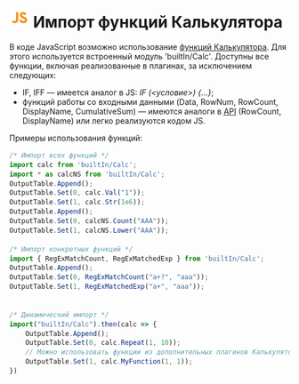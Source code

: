 # ![](../../../media/app/icons/component-18/component-default-55.svg) Импорт функций Калькулятора

В коде JavaScript возможно использование [функций Калькулятора](../../func/calc-func/README.md). Для этого используется встроенный модуль 'builtIn/Calc'. Доступны все функции, включая реализованные в плагинах, за исключением следующих: 

- IF, IFF — имеется аналог в JS: *IF (<условие>) {...}*;
- функций работы со входными данными (Data, RowNum, RowCount, DisplayName, CumulativeSum) — имеются аналоги в [API](./api_description.md) (RowCount, DisplayName) или легко реализуются кодом JS.

Примеры использования функций:

```javascript
/* Импорт всех функций */
import calc from 'builtIn/Calc';
import * as calcNS from 'builtIn/Calc';
OutputTable.Append();
OutputTable.Set(0, calc.Val("1"));
OutputTable.Set(1, calc.Str(1e6));
OutputTable.Append();
OutputTable.Set(0, calcNS.Count("AAA"));
OutputTable.Set(1, calcNS.Lower("AAA"));

/* Импорт конкретных функций */
import { RegExMatchCount, RegExMatchedExp } from 'builtIn/Calc';
OutputTable.Append();
OutputTable.Set(0, RegExMatchCount("a+?", "aaa"));
OutputTable.Set(1, RegExMatchedExp("a+", "aaa"));


/* Динамический импорт */
import("builtIn/Calc").then(calc => {
    OutputTable.Append();
    OutputTable.Set(0, calc.Repeat(1, 10));
    // Можно использовать функции из дополнительных плагинов Калькулятора
    OutputTable.Set(1, calc.MyFunction(1, 1));
})
```